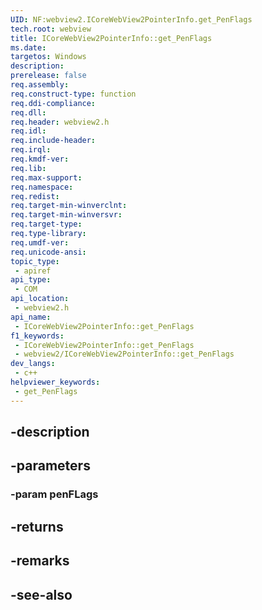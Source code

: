 ```yaml
---
UID: NF:webview2.ICoreWebView2PointerInfo.get_PenFlags
tech.root: webview
title: ICoreWebView2PointerInfo::get_PenFlags
ms.date: 
targetos: Windows
description: 
prerelease: false
req.assembly: 
req.construct-type: function
req.ddi-compliance: 
req.dll: 
req.header: webview2.h
req.idl: 
req.include-header: 
req.irql: 
req.kmdf-ver: 
req.lib: 
req.max-support: 
req.namespace: 
req.redist: 
req.target-min-winverclnt: 
req.target-min-winversvr: 
req.target-type: 
req.type-library: 
req.umdf-ver: 
req.unicode-ansi: 
topic_type:
 - apiref
api_type:
 - COM
api_location:
 - webview2.h
api_name:
 - ICoreWebView2PointerInfo::get_PenFlags
f1_keywords:
 - ICoreWebView2PointerInfo::get_PenFlags
 - webview2/ICoreWebView2PointerInfo::get_PenFlags
dev_langs:
 - c++
helpviewer_keywords:
 - get_PenFlags
---
```


## -description

## -parameters

### -param penFLags

## -returns

## -remarks

## -see-also

